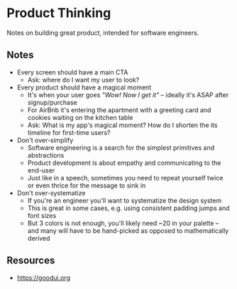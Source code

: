 # Product Thinking

Notes on building great product, intended for software engineers.

## Notes

* Every screen should have a main CTA
  * Ask: where do I want my user to look?
* Every product should have a magical moment
  * It's when your user goes *"Wow! Now I get it"* – ideally it's ASAP after signup/purchase
  * For AirBnb it's entering the apartment with a greeting card and cookies waiting on the kitchen table
  * Ask: What is my app's magical moment? How do I shorten the its timeline for first-time users?
* Don't over-simplify
  * Software engineering is a search for the simplest primitives and abstractions
  * Product development is about empathy and communicating to the end-user
  * Just like in a speech, sometimes you need to repeat yourself twice or even thrice for the message to sink in
* Don't over-systematize
  * If you're an engineer you'll want to systematize the design system
  * This is great in some cases, e.g. using consistent padding jumps and font sizes
  * But 3 colors is not enough, you'll likely need ~20 in your palette – and many will have to be hand-picked as opposed to mathematically derived

## Resources

* https://goodui.org

